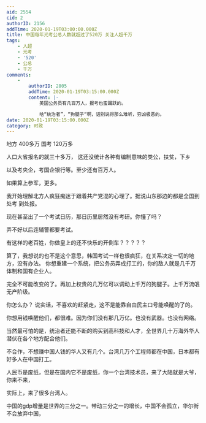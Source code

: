 ```yaml
---
aid: 2554
cid: 2
authorID: 2156
addTime: 2020-01-19T03:00:00.000Z
title: 中国每年光考公总人数就超过了520万 关注人超千万
tags:
    - 人超
    - 光考
    - '520'
    - 公总
    - 千万
comments:
    -
        authorID: 2805
        addTime: 2020-01-19T03:15:00.000Z
        content: |-
            美国公务员有几百万人，报考也蛮踊跃的。

            啥“统治者”，“狗腿子“啊，话别说得那么难听，穷凶极恶的。
date: 2020-01-19T03:15:00.000Z
category: 时政
---
```


地方 400多万 国考 120万多

人口大省报名的就三十多万， 这还没统计各种有编制意味的类公，扶贫，下乡

以及考央企，考国企银行等。至少还有百万人。

如果算上参军，更多。

我开始理解北方人疯狂痴迷于跟着共产党混的心理了。据说山东那边的都是全国到处考 到处报。

现在甚至出了一个考试日历，那日历里居然没有考研。你懂了吗？

弄不好以后连辅警都要考试。

有这样的老百姓，你做皇上的还不快乐的开倒车？？？？？

算了，我想说的也不是这个意思，韩国考试一样也很疯狂，在关系决定一切的地方，没有办法。 你想重建一个系统，把公务员弄成打工的，你的敌人就是几千万体制和国有企业人。

完全不可能改变的了。再加上权贵的几万亿可以调动上千万的狗腿子。上千万流氓无产阶级。

你怎么办？ 说实话，不喜欢的赶紧走，这不是能靠自由民主口号能唤醒的了的。

你想用钱唤醒他们，都很难。因为你们没有那几万亿。也没有武器。也没有网络。

当然最可怕的是，统治者还能不断的购买到高科技和人才，全世界几十万海外华人潜伏在各个地方配合他们。

不合作，不想赚中国人钱的华人又有几个。台湾几万个工程师都在中国，日本都有好多人在中国打工。

人民币是废纸，但是在国内它不是废纸，你一个台湾技术员，来了大陆就是大爷，你来不来，

实际上，来了很多台湾人。

中国的gdp增量是世界的三分之一。带动三分之一的增长，中国不会孤立，华尔街不会放弃中国，
